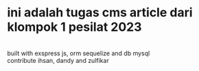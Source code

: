 # ini adalah tugas cms article dari klompok 1 pesilat 2023
<br>
built with exspress js, orm sequelize and db mysql
<br>
contribute ihsan, dandy and zulfikar
